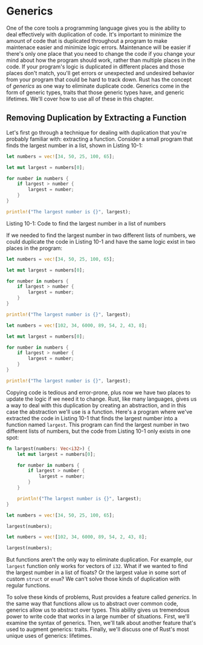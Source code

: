 # Generics

One of the core tools a programming language gives you is the ability to deal
effectively with duplication of code. It's important to minimize the amount of
code that is duplicated throughout a program to make maintenace easier and
minimize logic errors. Maintenance will be easier if there's only one place
that you need to change the code if you change your mind about how the program
should work, rather than multiple places in the code. If your program's logic
is duplicated in different places and those places don't match, you'll get
errors or unexpected and undesired behavior from your program that could be
hard to track down. Rust has the concept of *generics* as one way to eliminate
duplicate code. Generics come in the form of generic types, traits that those
generic types have, and generic lifetimes. We'll cover how to use all of these
in this chapter.

## Removing Duplication by Extracting a Function

Let's first go through a technique for dealing with duplication that you're
probably familiar with: extracting a function. Consider a small program that
finds the largest number in a list, shown in Listing 10-1:

```rust
let numbers = vec![34, 50, 25, 100, 65];

let mut largest = numbers[0];

for number in numbers {
    if largest > number {
        largest = number;
    }
}

println!("The largest number is {}", largest);
```

<caption>
Listing 10-1: Code to find the largest number in a list of numbers
</caption>

If we needed to find the largest number in two different lists of numbers, we
could duplicate the code in Listing 10-1 and have the same logic exist in two
places in the program:

```rust
let numbers = vec![34, 50, 25, 100, 65];

let mut largest = numbers[0];

for number in numbers {
    if largest > number {
        largest = number;
    }
}

println!("The largest number is {}", largest);

let numbers = vec![102, 34, 6000, 89, 54, 2, 43, 8];

let mut largest = numbers[0];

for number in numbers {
    if largest > number {
        largest = number;
    }
}

println!("The largest number is {}", largest);
```

Copying code is tedious and error-prone, plus now we have two places to update
the logic if we need it to change. Rust, like many languages, gives us a way to
deal with this duplication by creating an abstraction, and in this case the
abstraction we'll use is a function. Here's a program where we've extracted the
code in Listing 10-1 that finds the largest number into a function named
`largest`. This program can find the largest number in two different lists of
numbers, but the code from Listing 10-1 only exists in one spot:

```rust
fn largest(numbers: Vec<i32>) {
    let mut largest = numbers[0];

    for number in numbers {
        if largest > number {
            largest = number;
        }
    }

    println!("The largest number is {}", largest);
}

let numbers = vec![34, 50, 25, 100, 65];

largest(numbers);

let numbers = vec![102, 34, 6000, 89, 54, 2, 43, 8];

largest(numbers);
```

But functions aren't the only way to eliminate duplication. For example, our
`largest` function only works for vectors of `i32`. What if we wanted to find
the largest number in a list of floats? Or the largest value in some sort of
custom `struct` or `enum`? We can't solve those kinds of duplication with
regular functions.

To solve these kinds of problems, Rust provides a feature called *generics*. In
the same way that functions allow us to abstract over common code, generics
allow us to abstract over types. This ability gives us tremendous power to
write code that works in a large number of situations. First, we'll examine the
syntax of generics. Then, we'll talk about another feature that's used to
augment generics: traits. Finally, we'll discuss one of Rust's most unique uses
of generics: lifetimes.
